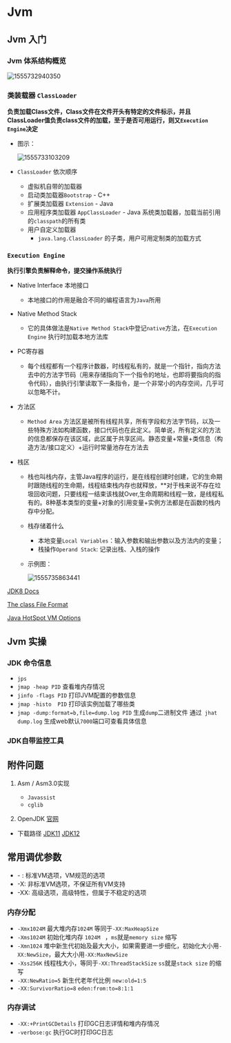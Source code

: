 # Jvm





## Jvm 入门

### Jvm 体系结构概览

![1555732940350](assets/1555732940350.png)

### 类装载器 `ClassLoader`

**负责加载Class文件，Class文件在文件开头有特定的文件标示，并且ClassLoader值负责class文件的加载，至于是否可用运行，则又`Execution Engine`决定**

* 图示：

  ![1555733103209](assets/1555733103209.png)

* `ClassLoader` 依次顺序
  * 虚拟机自带的加载器
  * 启动类加载器`Bootstrap` - C++
  * 扩展类加载器 `Extension` - Java
  * 应用程序类加载器 `AppClassLoader` - Java 系统类加载器，加载当前引用的`classpath`的所有类
  * 用户自定义加载器
    * `java.lang.ClassLoader` 的子类，用户可用定制类的加载方式



### `Execution Engine`

**执行引擎负责解释命令，提交操作系统执行**

* Native Interface 本地接口

  * 本地接口的作用是融合不同的编程语言为`Java`所用

* Native Method Stack

  * 它的具体做法是`Native Method Stack`中登记`native`方法，在`Execution Engine` 执行时加载本地方法库

* PC寄存器

  * 每个线程都有一个程序计数器，时线程私有的，就是一个指针，指向方法去中的方法字节码（用来存储指向下一个指令的地址，也即将要指向的指令代码），由执行引擎读取下一条指令，是一个非常小的内存空间，几乎可以忽略不计。

* 方法区

  * `Method Area` 方法区是被所有线程共享，所有字段和方法字节码，以及一些特殊方法如构建函数，接口代码也在此定义。简单说，所有定义的方法的信息都保存在该区域，此区属于共享区间。静态变量+常量+类信息（构造方法/接口定义）+运行时常量池存在方法去

* 栈区

  * 栈也叫栈内存，主管Java程序的运行，是在线程创建时创建，它的生命期时跟随线程的生命期，线程结束栈内存也就释放，**对于栈来说不存在垃圾回收问题，只要线程一结束该栈就Over,生命周期和线程一致，是线程私有的。8种基本类型的变量+对象的引用变量+实例方法都是在函数的栈内存中分配。

  * 栈存储着什么

    * 本地变量`Local Variables`：输入参数和输出参数以及方法内的变量；
    * 栈操作`Operand Stack`: 记录出栈、入栈的操作

  * 示例图：

    ![1555735863441](assets/1555735863441.png)

[JDK8 Docs](https://docs.oracle.com/javase/8/docs/)

[The class File Format](<https://docs.oracle.com/javase/specs/jvms/se8/html/jvms-4.html>)

[Java HotSpot VM Options](<https://www.oracle.com/technetwork/java/javase/tech/vmoptions-jsp-140102.html#Options>)

## Jvm 实操

### JDK 命令信息

* `jps`
* `jmap -heap PID` 查看堆内存情况
* `jinfo -flags PID` 打印JVM配置的参数信息
* `jmap -histo  PID` 打印该实例加载了哪些类
* `jmap -dump:format=b,file=dump.log PID`  生成`dump`二进制文件  通过` jhat dump.log` 生成web默认`7000`端口可查看具体信息

### JDK自带监控工具







## 附件问题

1. Asm / Asm3.0实现
   * `Javassist`
   * `cglib`

2.  OpenJDK [官网](<http://openjdk.java.net/projects/jdk/>)
   * 下载路径 [JDK11](<http://jdk.java.net/11/>) [JDK12](<http://jdk.java.net/12/>)







## 常用调优参数

- \- : 标准VM选项，VM规范的选项
- -X: 非标准VM选项，不保证所有VM支持
- -XX: 高级选项，高级特性，但属于不稳定的选项

### 内存分配

* `-Xmx1024M` 最大堆内存`1024M` 等同于`-XX:MaxHeapSize`
* `-Xms1024M` 初始化堆内存 `1024M `  ，`ms`就是`memory size` 缩写
* `-Xmn1024` 堆中新生代初始及最大大小，如果需要进一步细化，初始化大小用`-XX:NewSize`，最大大小用`-XX:MaxNewSize`
* `-Xss256K` 线程栈大小，等同于`-XX:ThreadStackSize`   `ss`就是`stack size` 的缩写
* `-XX:NewRatio=5` 新生代老年代比例 `new:old=1:5`
* `-XX:SurvivorRatio=8`  `eden:from:to=8:1:1`

### 内存调试

* `-XX:+PrintGCDetails` 打印GC日志详情和堆内存情况
* `-verbose:gc` 执行GC时打印GC日志